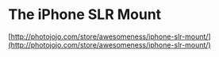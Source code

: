 <!--
id: 7353215340
link: http://tumblr.atmos.org/post/7353215340/the-iphone-slr-mount
slug: the-iphone-slr-mount
date: Thu Jul 07 2011 13:09:32 GMT-0700 (PDT)
publish: 2011-07-07
tags: 
title: The iPhone SLR Mount
-->


The iPhone SLR Mount
====================

[http://photojojo.com/store/awesomeness/iphone-slr-mount/](http://photojojo.com/store/awesomeness/iphone-slr-mount/)

